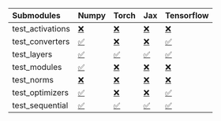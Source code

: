 | Submodules       | Numpy                                                                                                                           | Torch                                                                                                                           | Jax                                                                                                                             | Tensorflow                                                                                                                      |
|:-----------------|:--------------------------------------------------------------------------------------------------------------------------------|:--------------------------------------------------------------------------------------------------------------------------------|:--------------------------------------------------------------------------------------------------------------------------------|:--------------------------------------------------------------------------------------------------------------------------------|
| test_activations | <a href="https://github.com/unifyai/ivy/runs/8021481306?check_suite_focus=true" rel="noopener noreferrer" target="_blank">❌</a> | <a href="https://github.com/unifyai/ivy/runs/8021482404?check_suite_focus=true" rel="noopener noreferrer" target="_blank">❌</a> | <a href="https://github.com/unifyai/ivy/runs/8021483370?check_suite_focus=true" rel="noopener noreferrer" target="_blank">❌</a> | <a href="https://github.com/unifyai/ivy/runs/8021484242?check_suite_focus=true" rel="noopener noreferrer" target="_blank">❌</a> |
| test_converters  | <a href="https://github.com/unifyai/ivy/runs/8021481436?check_suite_focus=true" rel="noopener noreferrer" target="_blank">✅</a> | <a href="https://github.com/unifyai/ivy/runs/8021482540?check_suite_focus=true" rel="noopener noreferrer" target="_blank">❌</a> | <a href="https://github.com/unifyai/ivy/runs/8021483514?check_suite_focus=true" rel="noopener noreferrer" target="_blank">❌</a> | <a href="https://github.com/unifyai/ivy/runs/8021484360?check_suite_focus=true" rel="noopener noreferrer" target="_blank">✅</a> |
| test_layers      | <a href="https://github.com/unifyai/ivy/runs/8021481561?check_suite_focus=true" rel="noopener noreferrer" target="_blank">✅</a> | <a href="https://github.com/unifyai/ivy/runs/8021482686?check_suite_focus=true" rel="noopener noreferrer" target="_blank">✅</a> | <a href="https://github.com/unifyai/ivy/runs/8021483625?check_suite_focus=true" rel="noopener noreferrer" target="_blank">✅</a> | <a href="https://github.com/unifyai/ivy/runs/8021484463?check_suite_focus=true" rel="noopener noreferrer" target="_blank">✅</a> |
| test_modules     | <a href="https://github.com/unifyai/ivy/runs/8021481771?check_suite_focus=true" rel="noopener noreferrer" target="_blank">✅</a> | <a href="https://github.com/unifyai/ivy/runs/8021482867?check_suite_focus=true" rel="noopener noreferrer" target="_blank">❌</a> | <a href="https://github.com/unifyai/ivy/runs/8021483785?check_suite_focus=true" rel="noopener noreferrer" target="_blank">❌</a> | <a href="https://github.com/unifyai/ivy/runs/8021484587?check_suite_focus=true" rel="noopener noreferrer" target="_blank">❌</a> |
| test_norms       | <a href="https://github.com/unifyai/ivy/runs/8021481916?check_suite_focus=true" rel="noopener noreferrer" target="_blank">❌</a> | <a href="https://github.com/unifyai/ivy/runs/8021482987?check_suite_focus=true" rel="noopener noreferrer" target="_blank">❌</a> | <a href="https://github.com/unifyai/ivy/runs/8021483902?check_suite_focus=true" rel="noopener noreferrer" target="_blank">❌</a> | <a href="https://github.com/unifyai/ivy/runs/8021484732?check_suite_focus=true" rel="noopener noreferrer" target="_blank">❌</a> |
| test_optimizers  | <a href="https://github.com/unifyai/ivy/runs/8021482087?check_suite_focus=true" rel="noopener noreferrer" target="_blank">✅</a> | <a href="https://github.com/unifyai/ivy/runs/8021483109?check_suite_focus=true" rel="noopener noreferrer" target="_blank">❌</a> | <a href="https://github.com/unifyai/ivy/runs/8021484017?check_suite_focus=true" rel="noopener noreferrer" target="_blank">❌</a> | <a href="https://github.com/unifyai/ivy/runs/8021484852?check_suite_focus=true" rel="noopener noreferrer" target="_blank">✅</a> |
| test_sequential  | <a href="https://github.com/unifyai/ivy/runs/8021482257?check_suite_focus=true" rel="noopener noreferrer" target="_blank">✅</a> | <a href="https://github.com/unifyai/ivy/runs/8021483260?check_suite_focus=true" rel="noopener noreferrer" target="_blank">✅</a> | <a href="https://github.com/unifyai/ivy/runs/8021484125?check_suite_focus=true" rel="noopener noreferrer" target="_blank">✅</a> | <a href="https://github.com/unifyai/ivy/runs/8021484971?check_suite_focus=true" rel="noopener noreferrer" target="_blank">✅</a> |